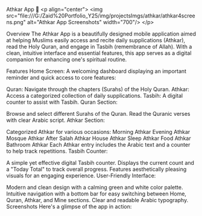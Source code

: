 Athkar App 🤲
&lt;p align="center">
&lt;img src="file:///G:/Zaid%20Portfolio_Y25/img/projectsImgs/athkar/athkar4screens.png" alt="Athkar App Screenshots" width="700"/>
&lt;/p>

Overview
The Athkar App is a beautifully designed mobile application aimed at helping Muslims easily access and recite daily supplications (Athkar), read the Holy Quran, and engage in Tasbih (remembrance of Allah). With a clean, intuitive interface and essential features, this app serves as a digital companion for enhancing one's spiritual routine.

Features
Home Screen: A welcoming dashboard displaying an important reminder and quick access to core features:

Quran: Navigate through the chapters (Surahs) of the Holy Quran.
Athkar: Access a categorized collection of daily supplications.
Tasbih: A digital counter to assist with Tasbih.
Quran Section:

Browse and select different Surahs of the Quran.
Read the Quranic verses with clear Arabic script.
Athkar Section:

Categorized Athkar for various occasions:
Morning Athkar
Evening Athkar
Mosque Athkar
After Salah Athkar
House Athkar
Sleep Athkar
Food Athkar
Bathroom Athkar
Each Athkar entry includes the Arabic text and a counter to help track repetitions.
Tasbih Counter:

A simple yet effective digital Tasbih counter.
Displays the current count and a "Today Total" to track overall progress.
Features aesthetically pleasing visuals for an engaging experience.
User-Friendly Interface:

Modern and clean design with a calming green and white color palette.
Intuitive navigation with a bottom bar for easy switching between Home, Quran, Athkar, and Mine sections.
Clear and readable Arabic typography.
Screenshots
Here's a glimpse of the app in action:
